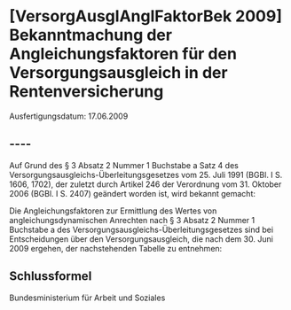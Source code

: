 # [VersorgAusglAnglFaktorBek 2009] Bekanntmachung der Angleichungsfaktoren für den Versorgungsausgleich in der Rentenversicherung

Ausfertigungsdatum: 17.06.2009

 

## ----

Auf Grund des § 3 Absatz 2 Nummer 1 Buchstabe a Satz 4 des Versorgungsausgleichs-Überleitungsgesetzes vom 25. Juli 1991 (BGBl. I S. 1606, 1702), der zuletzt durch Artikel 246 der Verordnung vom 31. Oktober 2006 (BGBl. I S. 2407) geändert worden ist, wird bekannt gemacht:

Die Angleichungsfaktoren zur Ermittlung des Wertes von angleichungsdynamischen Anrechten nach § 3 Absatz 2 Nummer 1 Buchstabe a des Versorgungsausgleichs-Überleitungsgesetzes sind bei Entscheidungen über den Versorgungsausgleich, die nach dem 30. Juni 2009 ergehen, der nachstehenden Tabelle zu entnehmen:


## Schlussformel

Bundesministerium für Arbeit und Soziales
